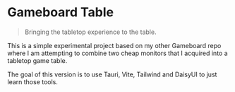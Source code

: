 # Gameboard Table

> Bringing the tabletop experience to the table.

This is a simple experimental project based on my other Gameboard repo where I am attempting to combine two cheap monitors that I acquired into a tabletop game table.

The goal of this version is to use Tauri, Vite, Tailwind and DaisyUI to just learn those tools.
